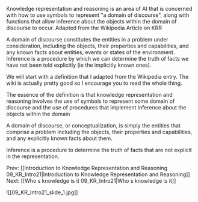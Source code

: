 ﻿Knowledge representation and reasoning is an area of AI that is concerned with how to use symbols to represent "a domain of discourse", along with functions that allow inference about the objects within the domain of discourse to occur. 
Adapted from the Wikipedia Article on KRR

A domain of discourse constitutes the entities in  a problem under consideration, including the objects,  their properties and capabilities, and any known facts about entities, events or states of the environment.
Inference is a procedure by which we can determine the truth of facts we have not been told explicitly (ie the implicitly known ones).

We will start with a definition that I adapted from the Wikipedia entry. The wiki is actually pretty good so I encourage you to read  the whole thing.

The essence of the definition is that knowledge representation and reasoning involves the use of symbols to represent some domain of discourse and the use of procedures that implement inference about the objects within the domain

A domain of discourse, or conceptualization, is simply the entities that comprise a problem including the objects, their properties and capabilities, and any explicitly known facts about them.

Inference  is a procedure to determine the truth of facts that are not explicit in the representation.

Prev: [[Introduction to Knowledge Representation and Reasoning 09_KR_Intro21|Introduction to Knowledge Representation and Reasoning]]
Next: [[Who s knowledge is it 09_KR_Intro21|Who s knowledge is it]]

![[09_KR_Intro21_slide_1.jpg]]
